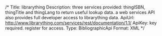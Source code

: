 /*
Title: librarything
Description: three services provided: thingISBN, thingTitle and thingLang to return useful lookup data.  a web services API also provides full developer access to librarything data.
ApiUrl: http://www.librarything.com/services/rest/documentation/1.1/
ApiKey: key required. register for access.
Type: BibliographicApi
Format: XML
*/